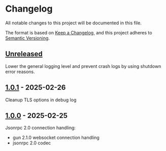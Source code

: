 # Changelog

All notable changes to this project will be documented in this file.

The format is based on [Keep a Changelog](https://keepachangelog.com/en/1.0.0/),
and this project adheres to
[Semantic Versioning](https://semver.org/spec/v2.0.0.html).

## [Unreleased]

Lower the general logging level and prevent crash logs by using shutdown error
reasons.

## [1.0.1] - 2025-02-26

Cleanup TLS options in debug log

## [1.0.0] - 2025-02-25

Jsonrpc 2.0 connection handling:
- gun 2.1.0 websocket connection handling
- jsonrpc 2.0 codec


[Unreleased]: https://github.com/grisp/jarl/compare/1.0.1...HEAD
[1.0.1]: https://github.com/grisp/jarl/compare/1.0.0...1.0.1
[1.0.0]: https://github.com/grisp/jarl/compare/a89954b6be9c0e929a168f2fb7d67dafaae1f349...1.0.0
